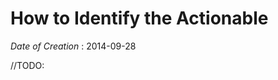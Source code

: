 How to Identify the Actionable
==============================

*Date of Creation* : 2014-09-28

//TODO:
